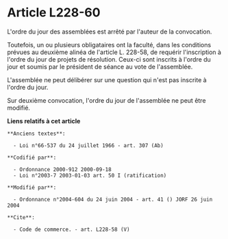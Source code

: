 # Article L228-60

L'ordre du jour des assemblées est arrêté par l'auteur de la convocation.

Toutefois, un ou plusieurs obligataires ont la faculté, dans les conditions prévues au deuxième alinéa de l'article L.
228-58, de requérir l'inscription à l'ordre du jour de projets de résolution. Ceux-ci sont inscrits à l'ordre du jour et
soumis par le président de séance au vote de l'assemblée.

L'assemblée ne peut délibérer sur une question qui n'est pas inscrite à l'ordre du jour.

Sur deuxième convocation, l'ordre du jour de l'assemblée ne peut être modifié.

**Liens relatifs à cet article**

	**Anciens textes**:

	  - Loi n°66-537 du 24 juillet 1966 - art. 307 (Ab)

	**Codifié par**:

	  - Ordonnance 2000-912 2000-09-18
	  - Loi n°2003-7 2003-01-03 art. 50 I (ratification)

	**Modifié par**:

	  - Ordonnance n°2004-604 du 24 juin 2004 - art. 41 () JORF 26 juin 2004

	**Cite**:

	  - Code de commerce. - art. L228-58 (V)
